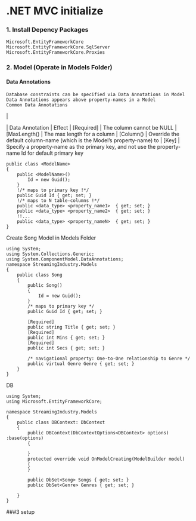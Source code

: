 # .NET MVC initialize 

### 1. Install  Depency Packages
```
Microsoft.EntityFrameworkCore
Microsoft.EntityFrameworkCore.SqlServer
Microsoft.EntityFrameworkCore.Proxies
```


### 2. Model (Operate in Models Folder)

####  Data Annotations
```
Database constraints can be specified via Data Annotations in Model
Data Annotations appears above property-names in a Model
Common Data Annotations
```
| 

|  Data Annotation  |  Effect
|  [Required]  |  The column cannot be NULL
|  [MaxLength(<size>) |  The max length for a column
|  [Column(<name>) |  Override the default column-name (which is the Model’s property-name) to <name>
|  [Key] | Specify a property-name as the primary key, and not use the property-name Id for default primary key



```
public class <ModelName>
{
    public <ModelName>()
        Id = new Guid();
    }
    !/* maps to primary key !*/
    public Guid Id { get; set; }
    !/* maps to N table-columns !*/
    public <data_type> <property_name1>  { get; set; }
    public <data_type> <property_name2>  { get; set; }
    !!...
    public <data_type> <property_nameN>  { get; set; }
}

```
Create Song Model in Models Folder
```
using System;
using System.Collections.Generic;
using System.ComponentModel.DataAnnotations;
namespace StreamingIndustry.Models
{
    public class Song
    {
        public Song()
        {
            Id = new Guid();
        }
        /* maps to primary key */
        public Guid Id { get; set; }

        [Required]
        public string Title { get; set; }
        [Required]
        public int Mins { get; set; }
        [Required]
        public int Secs { get; set; }

        /* navigational property: One-to-One relationship to Genre */
        public virtual Genre Genre { get; set; }
    }
}
```
DB
```
using System;
using Microsoft.EntityFrameworkCore;

namespace StreamingIndustry.Models
{
    public class DBContext: DbContext
    {
        public DBContext(DbContextOptions<DBContext> options) :base(options)
        {

        }
        protected override void OnModelCreating(ModelBuilder model)
        {
        }

        public DbSet<Song> Songs { get; set; }
        public DbSet<Genre> Genres { get; set; }

    }
}

```

###3 setup
